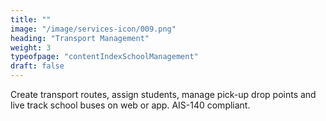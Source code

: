 ```yaml
---
title: "" 
image: "/image/services-icon/009.png"
heading: "Transport Management"
weight: 3
typeofpage: "contentIndexSchoolManagement"
draft: false
---
```


Create transport routes, assign students, manage pick-up drop points and live track school buses on web or app. AIS-140 compliant.   